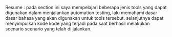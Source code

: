 Resume : pada section ini saya mempelajari beberapa jenis tools yang dapat digunakan dalam menjalankan automation testing, lalu memahami dasar dasar bahasa yang akan digunakan untuk tools tersebut.
	 selanjutnya dapat menyimpulkan kode kode yang terjadi pada saat berhasil melakukan scenario scenario yang telah di jalankan.